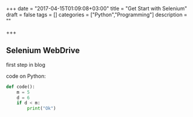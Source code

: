 +++
date = "2017-04-15T01:09:08+03:00"
title = "Get Start with Selenium"
draft = false
tags = []
categories = ["Python","Programming"]
description = ""

+++

## Selenium WebDrive

first step in blog

code on Python:
```python
def code():
    m = 5
    d = 6
    if d < m:
        print("Ok")
```        
